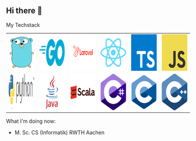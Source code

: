 ## Hi there 👋


My Techstack
<table>
  <tr>
    <td><img src="/assets/go-8.svg" width="100" height="100"></td>
    <td><img src="/assets/golang-1.svg" width="100" height="100"></td>
    <td><img src="/assets/Laravel.svg" width="100" height="100"></td>
    <td><img src="/assets/react-2.svg" width="100" height="100"></td>
    <td><img src="/assets/typescript.svg" width="100" height="100"></td>
    <td><img src="/assets/logo-javascript.svg" width="100" height="100"></td>
  </tr>
  <tr>
    <td><img src="/assets/python-3.svg" width="100" height="100"></td>
    <td><img src="/assets/java.svg" width="100" height="100"></td>
    <td><img src="/assets/scala-original-wordmark.svg" width="100" height="100"></td>
    <td><img src="/assets/c--4.svg" width="100" height="100"></td>
    <td><img src="/assets/c-1.svg" width="100" height="100"></td>
    <td><img src="/assets/c.svg" width="100" height="100"></td>
  </tr>
</table>


What I'm doing now:
- M. Sc. CS (Informatik) RWTH Aachen


